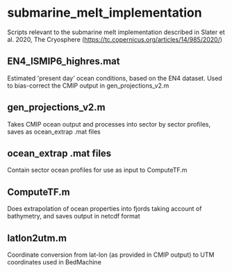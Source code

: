 # submarine_melt_implementation
Scripts relevant to the submarine melt implementation described in Slater et al. 2020, The Cryosphere (https://tc.copernicus.org/articles/14/985/2020/)

## EN4_ISMIP6_highres.mat
Estimated 'present day' ocean conditions, based on the EN4 dataset. Used to bias-correct the CMIP output in gen_projections_v2.m 

## gen_projections_v2.m
Takes CMIP ocean output and processes into sector by sector profiles, saves as ocean_extrap .mat files

## ocean_extrap .mat files
Contain sector ocean profiles for use as input to ComputeTF.m

## ComputeTF.m
Does extrapolation of ocean properties into fjords taking account of bathymetry, and saves output in netcdf format

## latlon2utm.m
Coordinate conversion from lat-lon (as provided in CMIP output) to UTM coordinates used in BedMachine
